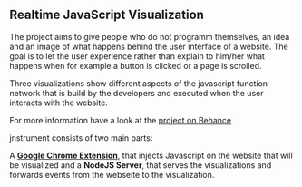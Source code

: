 Realtime JavaScript Visualization
------------------

The project aims to give people who do not programm themselves,
an idea and an image of what happens behind the user interface
of a website. The goal is to let the user experience rather than explain
to him/her what happens when for example a button is clicked
or a page is scrolled.

Three visualizations show different aspects of the javascript
function-network that is build by the developers and executed when 
the user interacts with the website.

For more information have a look at the [project on Behance](http://www.behance.net/gre_nish)


jnstrument consists of two main parts:

A [__Google Chrome Extension__](http://www.behance.net/gre_nish), that injects Javascript on the website that will be visualized
and a __NodeJS Server__, that serves the visualizations and forwards events from the webseite to the visualization.
